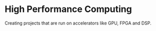 # High Performance Computing
Creating projects that are run on accelerators like GPU, FPGA and DSP.
